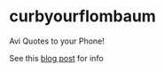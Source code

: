curbyourflombaum
================

Avi Quotes to your Phone!

See this <a href="http://andrewcallahan.github.com/blog/2013/02/26/how-i-made-curb-your-flombaum/">blog post</a> for info